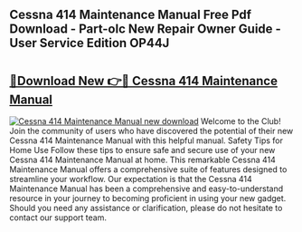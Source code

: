 ## Cessna 414 Maintenance Manual Free Pdf Download - Part-olc New Repair Owner Guide - User Service Edition OP44J

# <h2><a href="http://bc45340.oget.top/?id=Cessna+414+Maintenance+Manual">🔗Download New 👉🔴 Cessna 414 Maintenance Manual</a></h2>

[![Cessna 414 Maintenance Manual new download](https://i.imgur.com/5g1atiW.png)](http://bc45340.oget.top/?id=Cessna+414+Maintenance+Manual)
Welcome to the Club! Join the community of users who have discovered the potential of their new Cessna 414 Maintenance Manual with this helpful manual. Safety Tips for Home Use Follow these tips to ensure safe and secure use of your new Cessna 414 Maintenance Manual at home. This remarkable Cessna 414 Maintenance Manual offers a comprehensive suite of features designed to streamline your workflow. Our expectation is that the Cessna 414 Maintenance Manual has been a comprehensive and easy-to-understand resource in your journey to becoming proficient in using your new gadget. Should you need any assistance or clarification, please do not hesitate to contact our support team.
